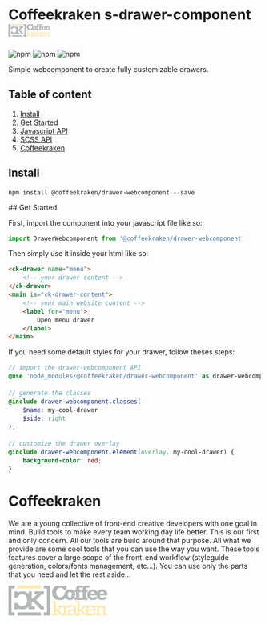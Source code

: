 # Coffeekraken s-drawer-component <img src=".resources/coffeekraken-logo.jpg" height="25px" />

![npm](https://img.shields.io/npm/l/@coffeekraken/drawer-webcomponent?style=flat-square)
![npm](https://img.shields.io/npm/v/@coffeekraken/drawer-webcomponent?style=flat-square)
![npm](https://img.shields.io/npm/dw/@coffeekraken/drawer-webcomponent?style=flat-square)

Simple webcomponent to create fully customizable drawers.

## Table of content

1. [Install](#readme-install)
2. [Get Started](#readme-get-started)
3. [Javascript API](doc/src/js)
4. [SCSS API](doc/src/scss)
5. [Coffeekraken](#readme-coffeekraken)

<a name="readme-install"></a>
## Install

```
npm install @coffeekraken/drawer-webcomponent --save
```

<a name="readme-get-started"></a>
## Get Started

First, import the component into your javascript file like so:

```js
import DrawerWebcomponent from '@coffeekraken/drawer-webcomponent'
```

Then simply use it inside your html like so:

```html
<ck-drawer name="menu">
	<!-- your drawer content -->
</ck-drawer>
<main is="ck-drawer-content">
	<!-- your main website content -->
	<label for="menu">
		Open menu drawer
	</label>
</main>
```

If you need some default styles for your drawer, follow theses steps:

```scss
// import the drawer-webcomponent API
@use 'node_modules/@coffeekraken/drawer-webcomponent' as drawer-webcomponent;

// generate the classes
@include drawer-webcomponent.classes(
	$name: my-cool-drawer
	$side: right
);

// customize the drawer overlay
@include drawer-webcomponent.element(overlay, my-cool-drawer) {
	background-color: red;
}
```

<a name="readme-coffeekraken"></a>

# Coffeekraken

We are a young collective of front-end creative developers with one goal in mind. Build tools to make every team working day life better. This is our first and only concern. All our tools are build around that purpose.
All what we provide are some cool tools that you can use the way you want. These tools features cover a large scope of the front-end workflow (styleguide generation, colors/fonts management, etc...). You can use only the parts that you need and let the rest aside...

[![Coffeekraken](.resources/coffeekraken-logo.jpg)](https://coffeekraken.io)
